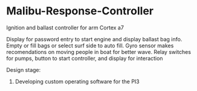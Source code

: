 # Malibu-Response-Controller
Ignition and ballast controller for arm Cortex a7

Display for password entry to start engine and display ballast bag info. Empty or fill bags or select surf side to auto fill. Gyro sensor makes recomendations on moving people in boat for better wave. Relay switches for pumps, button to start controller, and display for interaction


Design stage:
  1. Developing custom operating software for the PI3
